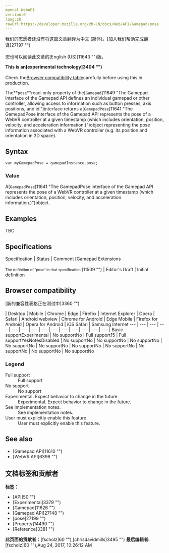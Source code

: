 ```yaml
---
manual:WebAPI
version:0
lang:zh
rawUrl:https://developer.mozilla.org/zh-CN/docs/Web/API/Gamepad/pose
---
```




<bdi>我们的志愿者还没有将这篇文章翻译为<bdi>中文 (简体)</bdi>。[加入我们帮助完成翻译]27197 "")<br></br>您也可以阅读此文章的[English (US)]11643 "")版。</bdi>






**This is an[experimental technology]3404 "")**<br></br>Check the[Browser compatibility table](%11501#Browser_compatibility "")carefully before using this in production.





The**`pose`**read-only property of the[`Gamepad`]11649 "The Gamepad interface of the Gamepad API defines an individual gamepad or other controller, allowing access to information such as button presses, axis positions, and id.")interface returns a[`GamepadPose`]11641 "The GamepadPose interface of the Gamepad API represents the pose of a WebVR controller at a given timestamp (which includes orientation, position, velocity, and acceleration information.)")object representing the pose information associated with a WebVR controller (e.g. its position and orientation in 3D space).


## Syntax<a name="Syntax"></a>

```
var myGamepadPose = gamepadInstance.pose;
```

### Value<a name="Value"></a>


A[`GamepadPose`]11641 "The GamepadPose interface of the Gamepad API represents the pose of a WebVR controller at a given timestamp (which includes orientation, position, velocity, and acceleration information.)")object.


## Examples<a name="Examples"></a>


TBC


## Specifications<a name="Specifications"></a>

Specification | Status | Comment 
[Gamepad Extensions<br></br><small>The definition of &#39;pose&#39; in that specification.</small>]11509 "") | Editor&#39;s Draft | Initial definition 


## Browser compatibility<a name="Browser_compatibility"></a>
[新的兼容性表格正在测试中<i></i>]3360 "")

 | <abbr>Desktop<i></i></abbr> | <abbr>Mobile<i></i></abbr> 
 | <abbr>Chrome<i></i></abbr> | <abbr>Edge<i></i></abbr> | <abbr>Firefox<i></i></abbr> | <abbr>Internet Explorer<i></i></abbr> | <abbr>Opera<i></i></abbr> | <abbr>Safari<i></i></abbr> | <abbr>Android webview<i></i></abbr> | <abbr>Chrome for Android<i></i></abbr> | <abbr>Edge Mobile<i></i></abbr> | <abbr>Firefox for Android<i></i></abbr> | <abbr>Opera for Android<i></i></abbr> | <abbr>iOS Safari<i></i></abbr> | <abbr>Samsung Internet<i></i></abbr> 
 ---  |  ---  |  ---  |  ---  |  ---  |  ---  |  ---  |  ---  |  ---  |  ---  |  ---  |  ---  |  ---  |  ---  | 
Basic support<abbr>Experimental<i></i></abbr> | <abbr>No support</abbr>No | <abbr>Full support</abbr>15 | <abbr>Full support</abbr>Yes<abbr>Notes<i></i></abbr><abbr>Disabled<i></i></abbr> | <abbr>No support</abbr>No | <abbr>No support</abbr>No | <abbr>No support</abbr>No | <abbr>No support</abbr>No | <abbr>No support</abbr>No | <abbr>No support</abbr>No | <abbr>No support</abbr>No | <abbr>No support</abbr>No | <abbr>No support</abbr>No | <abbr>No support</abbr>No 


### Legend<a name="Legend"></a>
<dl><dt id=''><abbr>Full support</abbr></dt><dd>Full support</dd><dt id=''><abbr>No support</abbr></dt><dd>No support</dd><dt id=''><abbr>Experimental. Expect behavior to change in the future.<i></i></abbr></dt><dd>Experimental. Expect behavior to change in the future.</dd><dt id=''><abbr>See implementation notes.<i></i></abbr></dt><dd>See implementation notes.</dd><dt id=''><abbr>User must explicitly enable this feature.<i></i></abbr></dt><dd>User must explicitly enable this feature.</dd></dl>

## See also<a name="See_also"></a>

* [Gamepad API]11610 "")
* [WebVR API]6396 "")



## 文档标签和贡献者
**标签：**
* [API]50 "")
* [Experimental]3379 "")
* [Gamepad]11626 "")
* [Gamepad API]27148 "")
* [pose]27199 "")
* [Property]14490 "")
* [Reference]3381 "")

**此页面的贡献者：**[fscholz]60 ""),[chrisdavidmills]3495 "")
**最后编辑者:**[fscholz]60 ""),<time>Aug 24, 2017, 10:26:12 AM</time>


